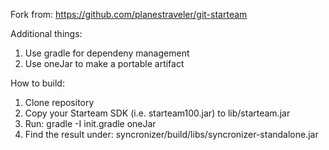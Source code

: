 Fork from:
https://github.com/planestraveler/git-starteam

Additional things:
1. Use gradle for dependeny management
2. Use oneJar to make a portable artifact

How to build:
1. Clone repository
2. Copy your Starteam SDK (i.e. starteam100.jar) to lib/starteam.jar
3. Run: gradle -I init.gradle oneJar
4. Find the result under: syncronizer/build/libs/syncronizer-standalone.jar
